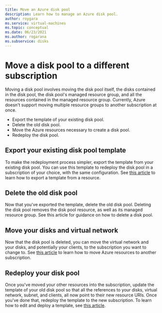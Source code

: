 ```yaml
---
title: Move an Azure disk pool
description: Learn how to manage an Azure disk pool.
author: roygara
ms.service: virtual-machines
ms.topic: conceptual
ms.date: 06/23/2021
ms.author: rogarana
ms.subservice: disks
---
```


# Move a disk pool to a different subscription

Moving a disk pool involves moving the disk pool itself, the disks contained in the disk pool, the disk pool's managed resource group, and all the resources contained in the managed resource group. Currently, Azure doesn't support moving multiple resource groups to another subscription at once. 

- Export the template of your existing disk pool.
- Delete the old disk pool.
- Move the Azure resources necessary to create a disk pool.
- Redeploy the disk pool.

## Export your existing disk pool template

To make the redeployment process simpler, export the template from your existing disk pool. You can use this template to redeploy the disk pool in a subscription of your choice, with the same configuration. See [this article](../azure-resource-manager/templates/export-template-portal.md#export-template-from-a-resource) to learn how to export a template from a resource.

## Delete the old disk pool

Now that you've exported the template, delete the old disk pool. Deleting the disk pool removes the disk pool resource, as well as its managed resource group. See this article for guidance on how to delete a disk pool.

## Move your disks and virtual network

Now that the disk pool is deleted, you can move the virtual network and your disks, and potentially your clients, to the subscription you want to change to. See [this article](../azure-resource-manager/management/move-resource-group-and-subscription.md) to learn how to move Azure resources to another subscription.

## Redeploy your disk pool

Once you've moved your other resources into the subscription, update the template of your old disk pool so that all the references to your disks, virtual network, subnet, and clients, all now point to their new resource URIs. Once you've done that, redeploy the template to the new subscription. To learn how to edit and deploy a template, see [this article](../azure-resource-manager/templates/quickstart-create-templates-use-the-portal.md#edit-and-deploy-the-template).
